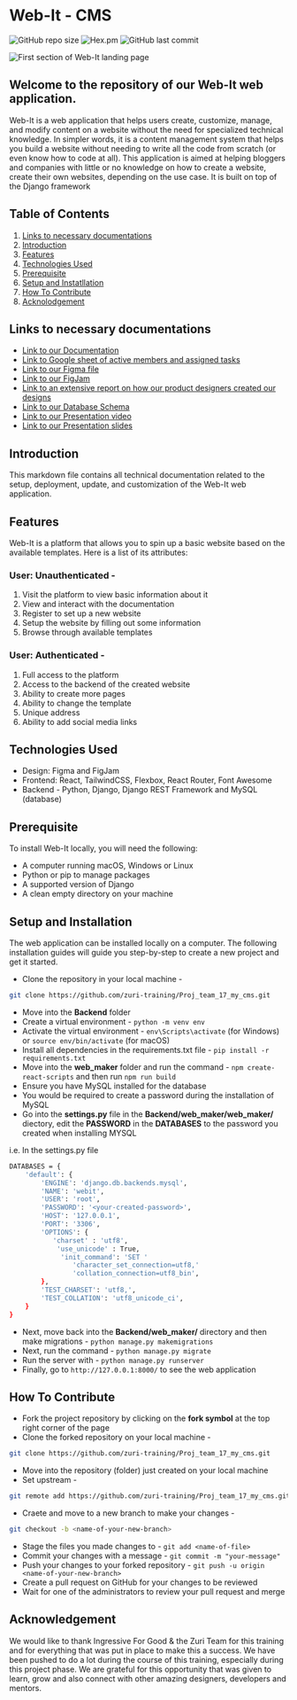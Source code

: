 # Web-It - CMS

![GitHub repo size](https://img.shields.io/github/repo-size/zuri-training/Proj_team_17_my_cms?logo=github&style=for-the-badge)
![Hex.pm](https://img.shields.io/hexpm/l/plug?style=for-the-badge)
![GitHub last commit](https://img.shields.io/github/last-commit/zuri-training/Proj_team_17_my_cms?style=for-the-badge)

<img src="https://drive.google.com/uc?export=view&id=1Kp_MdfR2UEcYqkzAZ4TbSu_rSjVm2srI" alt="First section of Web-It landing page" />

## Welcome to the repository of our Web-It web application.

Web-It is a web application that helps users create, customize, manage, and modify content on a website without the need for specialized technical knowledge. In simpler words, it is a content management system that helps you build a website without needing to write all the code from scratch (or even know how to code at all).
This application is aimed at helping bloggers and companies with little or no knowledge on how to create a website, create their own websites, depending on the use case. It is built on top of the Django framework

## Table of Contents

1. [Links to necessary documentations](#links-to-necessary-documentations)
2. [Introduction](#introduction)
3. [Features](#features)
4. [Technologies Used](#technologies-used)
5. [Prerequisite](#prerequisite)
6. [Setup and Instatllation](#setup-and-installation)
7. [How To Contribute](#how-to-contribute)
8. [Acknolodgement](#acknowledgement)

## Links to necessary documentations

- [Link to our Documentation](https://docs.google.com/document/d/1QcRuKKh-H820re8t0NY9Rf9wGXVA_yY7LYIW_ivLpyY/edit?usp=sharing)
- [Link to Google sheet of active members and assigned tasks](https://docs.google.com/spreadsheets/d/1OhgptYtAjZZTQdHJEXoNbr9gJol6QgNZnJPQheVJ6vI/edit?usp=sharing)
- [Link to our Figma file](https://www.figma.com/file/Uli9IZeFBp4ZlCe46ui6dI/CMS?node-id=244%3A131)
- [Link to our FigJam](https://www.figma.com/file/DxpCUvLWq0b07Bn63LtBwi/Untitled?node-id=0%3A1)
- [Link to an extensive report on how our product designers created our designs](https://docs.google.com/document/d/1T8S4bTtX42IiN7-NCuHtfx58u-CFKKfx/edit?usp=sharing&ouid=115120354710465633047&rtpof=true&sd=true)
- [Link to our Database Schema](https://www.figma.com/file/Yc6wSiRK9RwBwcHFr8ZqcM/cms-schema?node-id=0%3A1T)
- [Link to our Presentation video](https://drive.google.com/file/d/1LUQruvH3ZXqwkxbltWtDIqWfstui_EBc/view?usp=sharing)
- [Link to our Presentation slides](https://www.figma.com/file/Uli9IZeFBp4ZlCe46ui6dI/CMS?node-id=1000%3A2167)

## Introduction

This markdown file contains all technical documentation related to the setup, deployment, update, and customization of the Web-It web application.

## Features

Web-It is a platform that allows you to spin up a basic website based on the available templates. Here is a list of its attributes:

### User: Unauthenticated -

1. Visit the platform to view basic information about it
2. View and interact with the documentation
3. Register to set up a new website
4. Setup the website by filling out some information
5. Browse through available templates 

### User: Authenticated -

1. Full access to the platform
2. Access to the backend of the created website
3. Ability to create more pages
4. Ability to change the template
5. Unique address
6. Ability to add social media links

## Technologies Used

- Design: Figma and FigJam
- Frontend: React, TailwindCSS, Flexbox, React Router, Font Awesome
- Backend - Python, Django, Django REST Framework and MySQL (database)

## Prerequisite 

To install Web-It locally, you will need the following:
- A computer running macOS, Windows or Linux 
- Python or pip to manage packages 
- A supported version of Django 
- A clean empty directory on your machine 

## Setup and Installation

The web application can be installed locally on a computer. The following installation guides will guide you step-by-step to create a new project and get it started.

- Clone the repository in your local machine - 
```sh
git clone https://github.com/zuri-training/Proj_team_17_my_cms.git
```
- Move into the **Backend** folder
- Create a virtual environment - `python -m venv env`
- Activate the virtual environment - `env\Scripts\activate` (for Windows) or `source env/bin/activate` (for macOS)
- Install all dependencies in the requirements.txt file - `pip install -r requirements.txt`
- Move into the **web_maker** folder and run the command - `npm create-react-scripts` and then run `npm run build`
- Ensure you have MySQL installed for the database
- You would be required to create a password during the installation of MySQL
- Go into the **settings.py** file in the **Backend/web_maker/web_maker/** diectory, edit the **PASSWORD** in the **DATABASES** to the password you created when installing MYSQL

i.e. In the settings.py file
```sh
DATABASES = {
    'default': {
        'ENGINE': 'django.db.backends.mysql',
        'NAME': 'webit',
        'USER': 'root',
        'PASSWORD': '<your-created-password>',
        'HOST': '127.0.0.1',
        'PORT': '3306',
        'OPTIONS': {
           'charset' : 'utf8',
            'use_unicode' : True,
             'init_command': 'SET '
                'character_set_connection=utf8,'
                'collation_connection=utf8_bin',
        }, 
        'TEST_CHARSET': 'utf8,',
        'TEST_COLLATION': 'utf8_unicode_ci',
    }
}
```
- Next, move back into the **Backend/web_maker/** directory and then make migrations - `python manage.py makemigrations`
- Next, run the command - `python manage.py migrate`
- Run the server with - `python manage.py runserver`
- Finally, go to `http://127.0.0.1:8000/` to see the web application

## How To Contribute
- Fork the project repository by clicking on the **fork symbol** at the top right corner of the page
- Clone the forked repository on your local machine -
```sh
git clone https://github.com/zuri-training/Proj_team_17_my_cms.git
```
- Move into the repository (folder) just created on your local machine
- Set upstream - 
```sh
git remote add https://github.com/zuri-training/Proj_team_17_my_cms.git
```
- Craete and move to a new branch to make your changes -
```sh
git checkout -b <name-of-your-new-branch>
```
- Stage the files you made changes to - `git add <name-of-file>`
- Commit your changes with a message - `git commit -m "your-message"`
- Push your changes to your forked repository - `git push -u origin <name-of-your-new-branch>`
- Create a pull request on GitHub for your changes to be reviewed
- Wait for one of the administrators to review your pull request and merge

## Acknowledgement
We would like to thank Ingressive For Good & the Zuri Team for this training and for everything that was put in place to make this a success. We have been pushed to do a lot during the course of this training, especially during this project phase. We are grateful for this opportunity that was given to learn, grow and also connect with other amazing designers, developers and mentors.
